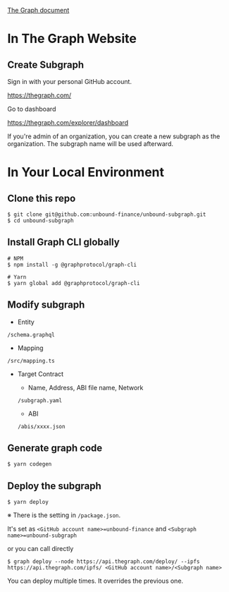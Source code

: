 [The Graph document](https://thegraph.com/docs/introduction)

# In The Graph Website

## Create Subgraph

Sign in with your personal GitHub account.

https://thegraph.com/

Go to dashboard

https://thegraph.com/explorer/dashboard

If you're admin of an organization, you can create a new subgraph as the organization. The subgraph name will be used afterward.

# In Your Local Environment

## Clone this repo

```
$ git clone git@github.com:unbound-finance/unbound-subgraph.git
$ cd unbound-subgraph
```

## Install Graph CLI globally
```
# NPM
$ npm install -g @graphprotocol/graph-cli

# Yarn
$ yarn global add @graphprotocol/graph-cli
```

## Modify subgraph

- Entity

 `/schema.graphql`
 
- Mapping

`/src/mapping.ts`

- Target Contract

  - Name, Address, ABI file name, Network
  
  `/subgraph.yaml`
  
  - ABI
  
  `/abis/xxxx.json`

## Generate graph code

```
$ yarn codegen
```

## Deploy the subgraph

```
$ yarn deploy
```

※ There is the setting in `/package.json`.

It's set as `<GitHub account name>=unbound-finance` and `<Subgraph name>=unbound-subgraph`

or you can call directly

```
$ graph deploy --node https://api.thegraph.com/deploy/ --ipfs https://api.thegraph.com/ipfs/ <GitHub account name>/<Subgraph name>
```

You can deploy multiple times. It overrides the previous one.
